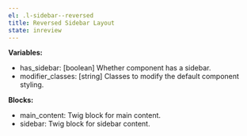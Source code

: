 ```yaml
---
el: .l-sidebar--reversed
title: Reversed Sidebar Layout
state: inreview
---
```


__Variables:__
* has_sidebar: [boolean] Whether component has a sidebar.
* modifier_classes: [string] Classes to modify the default component styling.

__Blocks:__
* main_content: Twig block for main content.
* sidebar: Twig block for sidebar content.
